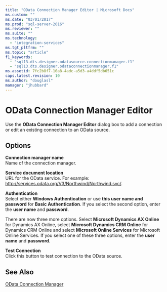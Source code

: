 ```yaml
---
title: "OData Connection Manager Editor | Microsoft Docs"
ms.custom: ""
ms.date: "03/01/2017"
ms.prod: "sql-server-2016"
ms.reviewer: ""
ms.suite: ""
ms.technology: 
  - "integration-services"
ms.tgt_pltfrm: ""
ms.topic: "article"
f1_keywords: 
  - "sql13.dts.designer.odatasource.connectionmanager.f1"
  - "sql13.dts.designer.odataconnectionmanager.f1"
ms.assetid: 7fc2b8f7-10a8-4adc-a5d3-a4ddf5db651c
caps.latest.revision: 10
ms.author: "douglasl"
manager: "jhubbard"
---
```

# OData Connection Manager Editor
  Use the **OData Connection Manager Editor** dialog box to add a connection or edit an existing connection to an OData source.  
  
## Options  
 **Connection manager name**  
 Name of the connection manager.  
  
 **Service document location**  
 URL for the OData service. For example: http://services.odata.org/V3/Northwind/Northwind.svc/.  
  
 **Authentication**  
 Select either **Windows Authentication** or use **this user name and password** for **Basic Authentication**. If you select the second option, enter the **user name** and **password**. 
 
 There are now three more options. Select **Microsoft Dynamics AX Online** for Dynamics AX Online, select **Microsoft Dynamics CRM Online** for Dynamics CRM Online and select **Microsoft Online Services** for Microsoft Online Services. If you select one of these three options, enter the **user name** and **password**.
  
 **Test Connection**  
 Click this button to test connection to the OData source.  
  
## See Also  
 [OData Connection Manager](../../integration-services/connection-manager/odata-connection-manager.md)  
  
  